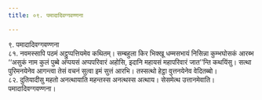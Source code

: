 ```yaml
---
title: ०९. पमादादिवग्गवण्णना

---
```

९. पमादादिवग्गवण्णना  
८१. नवमस्सापि पठमं अट्ठुप्पत्तियमेव कथितम्। सम्बहुला किर भिक्खू धम्मसभायं निसिन्ना कुम्भघोसकं आरब्भ ‘‘असुकं नाम कुलं पुब्बे अप्पयसं अप्पपरिवारं अहोसि, इदानि महायसं महापरिवारं जात’’न्ति कथयिंसु। सत्था पुरिमनयेनेव आगन्त्वा तेसं वचनं सुत्वा इमं सुत्तं आरभि। तस्सत्थो हेट्ठा वुत्तनयेनेव वेदितब्बो।  
८२. दुतियादीसु महतो अनत्थायाति महन्तस्स अनत्थस्स अत्थाय। सेसमेत्थ उत्तानमेवाति।  
पमादादिवग्गवण्णना।  